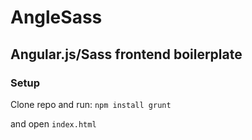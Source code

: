 # AngleSass

## Angular.js/Sass frontend boilerplate

### Setup

Clone repo and run:
`npm install
grunt`

and open `index.html`
